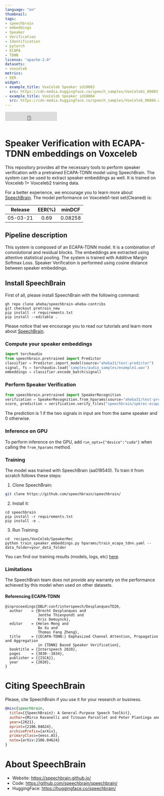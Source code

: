 ```yaml
---
language: "en"
thumbnail:
tags:
- speechbrain
- embeddings
- Speaker
- Verification
- Identification
- pytorch
- ECAPA
- TDNN
license: "apache-2.0"
datasets:
- voxceleb
metrics:
- EER
widget:
- example_title: VoxCeleb Speaker id10003
  src: https://cdn-media.huggingface.co/speech_samples/VoxCeleb1_00003.wav
- example_title: VoxCeleb Speaker id10004
  src: https://cdn-media.huggingface.co/speech_samples/VoxCeleb_00004.wav
---
```


<iframe src="https://ghbtns.com/github-btn.html?user=speechbrain&repo=speechbrain&type=star&count=true&size=large&v=2" frameborder="0" scrolling="0" width="170" height="30" title="GitHub"></iframe>
<br/><br/>

# Speaker Verification with ECAPA-TDNN embeddings on Voxceleb

This repository provides all the necessary tools to perform speaker verification with a pretrained ECAPA-TDNN model using SpeechBrain. 
The system can be used to extract speaker embeddings as well. 
It is trained on Voxceleb 1+ Voxceleb2 training data. 

For a better experience, we encourage you to learn more about
[SpeechBrain](https://speechbrain.github.io). The model performance on Voxceleb1-test set(Cleaned) is:

| Release | EER(%) | minDCF | 
|:-------------:|:--------------:|:--------------:|
| 05-03-21 | 0.69 | 0.08258 | 


## Pipeline description

This system is composed of an ECAPA-TDNN model. It is a combination of convolutional and residual blocks. The embeddings are extracted using attentive statistical pooling. The system is trained with Additive Margin Softmax Loss.  Speaker Verification is performed using cosine distance between speaker embeddings.

## Install SpeechBrain

First of all, please install SpeechBrain with the following command:

```
gh repo clone aheba/speechbrain-aheba-contribs
git checkout pretrain_new
pip install -r requirements.txt
pip install --editable .
```

Please notice that we encourage you to read our tutorials and learn more about
[SpeechBrain](https://speechbrain.github.io).

### Compute your speaker embeddings

```python
import torchaudio
from speechbrain.pretrained import Predictor
classifier = Predictor.import_model(source="aheba31/test-predictor")
signal, fs = torchaudio.load('samples/audio_samples/example1.wav')
embeddings = classifier.encode_batch(signal)
```

### Perform Speaker Verification

```python
from speechbrain.pretrained import SpeakerRecognition
verification = SpeakerRecognition.from_hparams(source="aheba31/test-predictor", savedir="aheba31/test-predictor")
score, prediction = verification.verify_files("speechbrain/spkrec-ecapa-voxceleb/example1.wav", "speechbrain/spkrec-ecapa-voxceleb/example2.flac")
```
 The prediction is 1 if the two signals in input are from the same speaker and 0 otherwise.

### Inference on GPU
To perform inference on the GPU, add  `run_opts={"device":"cuda"}`  when calling the `from_hparams` method.

### Training
The model was trained with SpeechBrain (aa018540).
To train it from scratch follows these steps:
1. Clone SpeechBrain:
```bash
git clone https://github.com/speechbrain/speechbrain/
```
2. Install it:
```
cd speechbrain
pip install -r requirements.txt
pip install -e .
```

3. Run Training:
```
cd  recipes/VoxCeleb/SpeakerRec
python train_speaker_embeddings.py hparams/train_ecapa_tdnn.yaml --data_folder=your_data_folder
```

You can find our training results (models, logs, etc) [here](https://drive.google.com/drive/folders/1-ahC1xeyPinAHp2oAohL-02smNWO41Cc?usp=sharing).

### Limitations
The SpeechBrain team does not provide any warranty on the performance achieved by this model when used on other datasets.

#### Referencing ECAPA-TDNN
```
@inproceedings{DBLP:conf/interspeech/DesplanquesTD20,
  author    = {Brecht Desplanques and
               Jenthe Thienpondt and
               Kris Demuynck},
  editor    = {Helen Meng and
               Bo Xu and
               Thomas Fang Zheng},
  title     = {{ECAPA-TDNN:} Emphasized Channel Attention, Propagation and Aggregation
               in {TDNN} Based Speaker Verification},
  booktitle = {Interspeech 2020},
  pages     = {3830--3834},
  publisher = {{ISCA}},
  year      = {2020},
}
```

# **Citing SpeechBrain**
Please, cite SpeechBrain if you use it for your research or business.

```bibtex
@misc{speechbrain,
  title={{SpeechBrain}: A General-Purpose Speech Toolkit},
  author={Mirco Ravanelli and Titouan Parcollet and Peter Plantinga and Aku Rouhe and Samuele Cornell and Loren Lugosch and Cem Subakan and Nauman Dawalatabad and Abdelwahab Heba and Jianyuan Zhong and Ju-Chieh Chou and Sung-Lin Yeh and Szu-Wei Fu and Chien-Feng Liao and Elena Rastorgueva and François Grondin and William Aris and Hwidong Na and Yan Gao and Renato De Mori and Yoshua Bengio},
  year={2021},
  eprint={2106.04624},
  archivePrefix={arXiv},
  primaryClass={eess.AS},
  note={arXiv:2106.04624}
}
```

# **About SpeechBrain**
- Website: https://speechbrain.github.io/
- Code: https://github.com/speechbrain/speechbrain/
- HuggingFace: https://huggingface.co/speechbrain/
